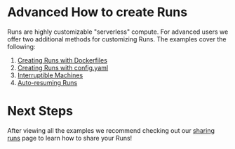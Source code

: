 # Advanced How to create Runs
Runs are highly customizable "serverless" compute. For advanced users we offer two additional methods for customizing Runs. The examples cover the following:
1. [Creating Runs with Dockerfiles](https://docs.grid.ai/features/runs/creating-adv-runs/creating-runs-with-dockerfiles)
2. [Creating Runs with config.yaml](https://docs.grid.ai/features/runs/creating-adv-runs/creating-runs-with-config.yaml)
3. [Interruptible Machines](https://docs.grid.ai/features/runs/creating-adv-runs/interruptible-machines)
4. [Auto-resuming Runs](https://docs.grid.ai/features/runs/creating-adv-runs/auto-resume-experiments)

# Next Steps
After viewing all the examples we recommend checking out our [sharing runs](https://docs.grid.ai/features/runs/collaboration/sharing-runs) page to learn how to share your Runs!
